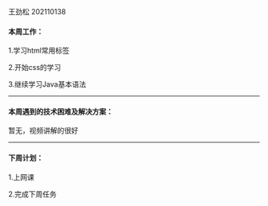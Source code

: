 王劲松 202110138

#### 本周工作：

1.学习html常用标签

2.开始css的学习

3.继续学习Java基本语法

------

#### 本周遇到的技术困难及解决方案：

暂无，视频讲解的很好

------

<h4>下周计划：</h4>

1.上网课

2.完成下周任务